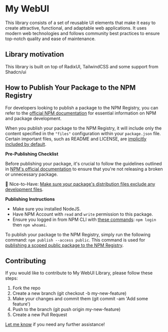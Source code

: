 # My WebUI

This library consists of a set of reusable UI elements that make it easy to create attractive, functional, and adaptable web applications. It uses modern web technologies and follows community best practices to ensure top-notch quality and ease of maintenance.

## Library motivation

This library is built on top of RadixUI, TailwindCSS and some support from Shadcn/ui

## How to Publish Your Package to the NPM Registry

For developers looking to publish a package to the NPM Registry, you can refer to the [official NPM documentation](https://docs.npmjs.com/cli/v10/using-npm/developers) for essential information on NPM and package development.

When you publish your package to the NPM Registry, it will include only the content specified in the `"files"` configuration within your `package.json` file. Certain important files, such as README and LICENSE, are [implicitly included by default](https://docs.npmjs.com/cli/v10/configuring-npm/package-json#files).

**Pre-Publishing Checklist**

Before publishing your package, it's crucial to follow the guidelines outlined in [NPM's official documentation](https://docs.npmjs.com/cli/v10/using-npm/developers#before-publishing-make-sure-your-package-installs-and-works) to ensure that you're not releasing a broken or unnecessary package.

🤪 Nice-to-Have: [Make sure your package's distribution files exclude any development files](https://docs.npmjs.com/cli/v10/using-npm/developers#testing-whether-your-npmignore-or-files-config-works).

**Publishing Instructions**

- Make sure you installed NodeJS.
- Have NPM Account with `read` and `write` permission to this package.
- Ensure you logged in from NPM CLI with [these commands](https://docs.npmjs.com/creating-a-new-npm-user-account): `npm login` then `npm whoami`.

To publish your package to the NPM Registry, simply run the following command: `npm publish --access public`. This command is used for [publishing a scoped public package to the NPM Registry](https://docs.npmjs.com/creating-and-publishing-scoped-public-packages).

## Contributing

If you would like to contribute to My WebUI Library, please follow these steps:

1. Fork the repo
2. Create a new branch (git checkout -b my-new-feature)
3. Make your changes and commit them (git commit -am 'Add some feature')
4. Push to the branch (git push origin my-new-feature)
5. Create a new Pull Request

<a href="mailto:lmint.dev@gmail.com">Let me know</a> if you need any further assistance!
